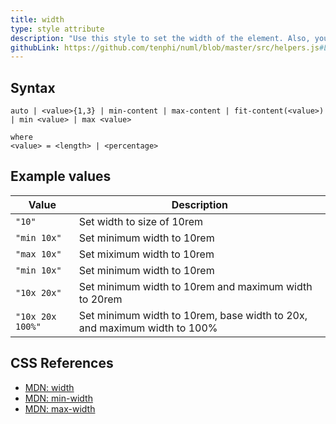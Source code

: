 ```yaml
---
title: width
type: style attribute
description: "Use this style to set the width of the element. Also, you can set minimum and maximum width."
githubLink: https://github.com/tenphi/numl/blob/master/src/helpers.js#L152
---
```


## Syntax

```
auto | <value>{1,3} | min-content | max-content | fit-content(<value>) | min <value> | max <value>

where
<value> = <length> | <percentage>
```

## Example values

|Value|Description|
|----|----|
|`"10"`|Set width to size of 10rem|
|`"min 10x"`|Set minimum width to 10rem|
|`"max 10x"`|Set miximum width to 10rem|
|`"min 10x"`|Set minimum width to 10rem|
|`"10x 20x"`|Set minimum width to 10rem and maximum width to 20rem|
|`"10x 20x 100%"`|Set minimum width to 10rem, base width to 20x, and maximum width to 100%|

## CSS References

* [MDN: width](!https://developer.mozilla.org/en-US/docs/Web/CSS/width)
* [MDN: min-width](!https://developer.mozilla.org/en-US/docs/Web/CSS/min-width)
* [MDN: max-width](!https://developer.mozilla.org/en-US/docs/Web/CSS/max-width)
